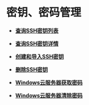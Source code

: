 # 密钥、密码管理<a name="ZH-CN_TOPIC_0020212675"></a>

-   **[查询SSH密钥列表](查询SSH密钥列表.md)**  

-   **[查询SSH密钥详情](查询SSH密钥详情.md)**  

-   **[创建和导入SSH密钥](创建和导入SSH密钥.md)**  

-   **[删除SSH密钥](删除SSH密钥.md)**  

-   **[Windows云服务器获取密码](Windows云服务器获取密码（OpenStack原生）.md)**  

-   **[Windows云服务器清除密码](Windows云服务器清除密码（OpenStack原生）.md)**  


